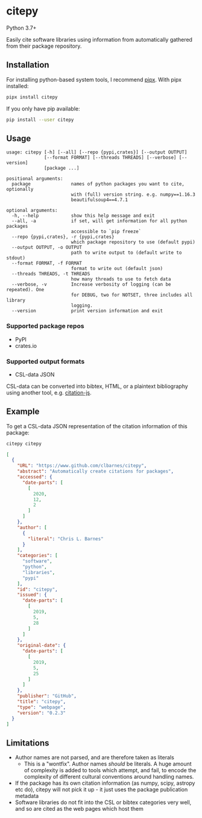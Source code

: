 # citepy

Python 3.7+

Easily cite software libraries using information from automatically gathered from their package repository.

## Installation

For installing python-based system tools, I recommend [pipx](https://pipxproject.github.io/pipx/).
With pipx installed:

```sh
pipx install citepy
```

If you only have pip available:

```bash
pip install --user citepy
```

## Usage

```help
usage: citepy [-h] [--all] [--repo {pypi,crates}] [--output OUTPUT]
              [--format FORMAT] [--threads THREADS] [--verbose] [--version]
              [package ...]

positional arguments:
  package               names of python packages you want to cite, optionally
                        with (full) version string. e.g. numpy==1.16.3
                        beautifulsoup4==4.7.1

optional arguments:
  -h, --help            show this help message and exit
  --all, -a             if set, will get information for all python packages
                        accessible to `pip freeze`
  --repo {pypi,crates}, -r {pypi,crates}
                        which package repository to use (default pypi)
  --output OUTPUT, -o OUTPUT
                        path to write output to (default write to stdout)
  --format FORMAT, -f FORMAT
                        format to write out (default json)
  --threads THREADS, -t THREADS
                        how many threads to use to fetch data
  --verbose, -v         Increase verbosity of logging (can be repeated). One
                        for DEBUG, two for NOTSET, three includes all library
                        logging.
  --version             print version information and exit
```

### Supported package repos

- PyPI
- crates.io

### Supported output formats

- CSL-data JSON

CSL-data can be converted into bibtex, HTML, or a plaintext bibliography using another tool, e.g. [citation-js](https://github.com/larsgw/citation.js/).

## Example

To get a CSL-data JSON representation of the citation information of this package:

```sh
citepy citepy
```

```json
[
  {
    "URL": "https://www.github.com/clbarnes/citepy",
    "abstract": "Automatically create citations for packages",
    "accessed": {
      "date-parts": [
        [
          2020,
          12,
          2
        ]
      ]
    },
    "author": [
      {
        "literal": "Chris L. Barnes"
      }
    ],
    "categories": [
      "software",
      "python",
      "libraries",
      "pypi"
    ],
    "id": "citepy",
    "issued": {
      "date-parts": [
        [
          2019,
          5,
          28
        ]
      ]
    },
    "original-date": {
      "date-parts": [
        [
          2019,
          5,
          25
        ]
      ]
    },
    "publisher": "GitHub",
    "title": "citepy",
    "type": "webpage",
    "version": "0.2.3"
  }
]
```

## Limitations

- Author names are not parsed, and are therefore taken as literals
    - This is a "wontfix". Author names *should* be literals. A huge amount of complexity is added to tools which attempt, and fail, to encode the complexity of different cultural conventions around handling names.
- If the package has its own citation information (as numpy, scipy, astropy etc do), citepy will not pick it up - it just uses the package publication metadata
- Software libraries do not fit into the CSL or bibtex categories very well, and so are cited as the web pages which host them

